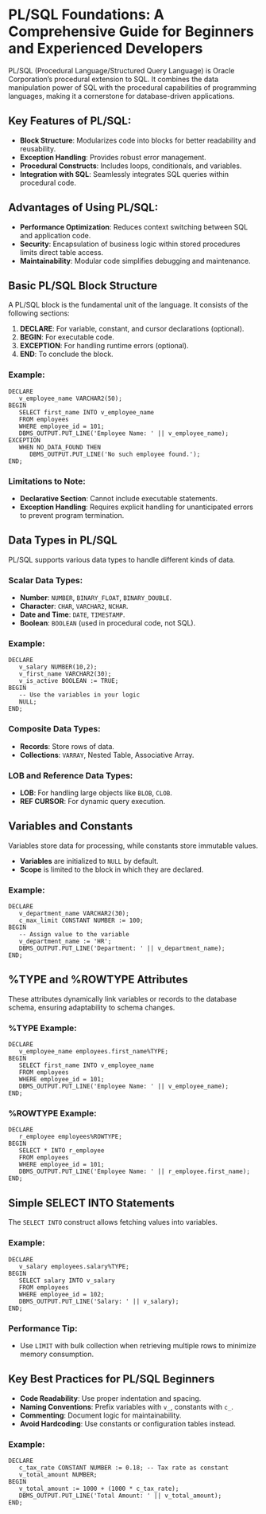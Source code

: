 # PL/SQL Foundations: A Comprehensive Guide for Beginners and Experienced Developers

PL/SQL (Procedural Language/Structured Query Language) is Oracle Corporation’s procedural extension to SQL. It combines the data manipulation power of SQL with the procedural capabilities of programming languages, making it a cornerstone for database-driven applications.

## Key Features of PL/SQL:
- **Block Structure**: Modularizes code into blocks for better readability and reusability.
- **Exception Handling**: Provides robust error management.
- **Procedural Constructs**: Includes loops, conditionals, and variables.
- **Integration with SQL**: Seamlessly integrates SQL queries within procedural code.

## Advantages of Using PL/SQL:
- **Performance Optimization**: Reduces context switching between SQL and application code.
- **Security**: Encapsulation of business logic within stored procedures limits direct table access.
- **Maintainability**: Modular code simplifies debugging and maintenance.

## Basic PL/SQL Block Structure

A PL/SQL block is the fundamental unit of the language. It consists of the following sections:

1. **DECLARE**: For variable, constant, and cursor declarations (optional).
2. **BEGIN**: For executable code.
3. **EXCEPTION**: For handling runtime errors (optional).
4. **END**: To conclude the block.

### Example:

```plsql
DECLARE
   v_employee_name VARCHAR2(50);
BEGIN
   SELECT first_name INTO v_employee_name 
   FROM employees
   WHERE employee_id = 101; 
   DBMS_OUTPUT.PUT_LINE('Employee Name: ' || v_employee_name);
EXCEPTION
   WHEN NO_DATA_FOUND THEN
      DBMS_OUTPUT.PUT_LINE('No such employee found.');
END;
```

### Limitations to Note:
- **Declarative Section**: Cannot include executable statements.
- **Exception Handling**: Requires explicit handling for unanticipated errors to prevent program termination.

## Data Types in PL/SQL

PL/SQL supports various data types to handle different kinds of data.

### Scalar Data Types:
- **Number**: `NUMBER`, `BINARY_FLOAT`, `BINARY_DOUBLE`.
- **Character**: `CHAR`, `VARCHAR2`, `NCHAR`.
- **Date and Time**: `DATE`, `TIMESTAMP`.
- **Boolean**: `BOOLEAN` (used in procedural code, not SQL).

### Example:

```plsql
DECLARE
   v_salary NUMBER(10,2);
   v_first_name VARCHAR2(30);
   v_is_active BOOLEAN := TRUE;
BEGIN
   -- Use the variables in your logic
   NULL;
END;
```

### Composite Data Types:
- **Records**: Store rows of data.
- **Collections**: `VARRAY`, Nested Table, Associative Array.

### LOB and Reference Data Types:
- **LOB**: For handling large objects like `BLOB`, `CLOB`.
- **REF CURSOR**: For dynamic query execution.

## Variables and Constants

Variables store data for processing, while constants store immutable values.

- **Variables** are initialized to `NULL` by default.
- **Scope** is limited to the block in which they are declared.

### Example:

```plsql
DECLARE
   v_department_name VARCHAR2(30);
   c_max_limit CONSTANT NUMBER := 100;
BEGIN
   -- Assign value to the variable
   v_department_name := 'HR';
   DBMS_OUTPUT.PUT_LINE('Department: ' || v_department_name);
END;
```

## %TYPE and %ROWTYPE Attributes

These attributes dynamically link variables or records to the database schema, ensuring adaptability to schema changes.

### %TYPE Example:

```plsql
DECLARE
   v_employee_name employees.first_name%TYPE;
BEGIN
   SELECT first_name INTO v_employee_name 
   FROM employees 
   WHERE employee_id = 101; 
   DBMS_OUTPUT.PUT_LINE('Employee Name: ' || v_employee_name);
END;
```

### %ROWTYPE Example:

```plsql
DECLARE
   r_employee employees%ROWTYPE;
BEGIN
   SELECT * INTO r_employee 
   FROM employees 
   WHERE employee_id = 101;  
   DBMS_OUTPUT.PUT_LINE('Employee Name: ' || r_employee.first_name);
END;
```

## Simple SELECT INTO Statements

The `SELECT INTO` construct allows fetching values into variables.

### Example:

```plsql
DECLARE
   v_salary employees.salary%TYPE;
BEGIN
   SELECT salary INTO v_salary 
   FROM employees 
   WHERE employee_id = 102; 
   DBMS_OUTPUT.PUT_LINE('Salary: ' || v_salary);
END;
```

### Performance Tip:
- Use `LIMIT` with bulk collection when retrieving multiple rows to minimize memory consumption.

## Key Best Practices for PL/SQL Beginners
- **Code Readability**: Use proper indentation and spacing.
- **Naming Conventions**: Prefix variables with `v_`, constants with `c_`.
- **Commenting**: Document logic for maintainability.
- **Avoid Hardcoding**: Use constants or configuration tables instead.

### Example:

```plsql
DECLARE
   c_tax_rate CONSTANT NUMBER := 0.18; -- Tax rate as constant
   v_total_amount NUMBER;
BEGIN
   v_total_amount := 1000 + (1000 * c_tax_rate);
   DBMS_OUTPUT.PUT_LINE('Total Amount: ' || v_total_amount);
END;
```
